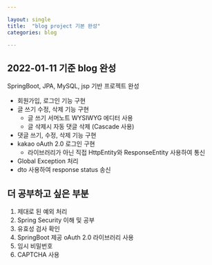 ```yaml
---

layout: single
title:  "blog project 기본 완성"
categories: blog

---
```


## 2022-01-11 기준 blog 완성

SpringBoot, JPA, MySQL, jsp 기반 프로젝트 완성

- 회원가입, 로그인 기능 구현
- 글 쓰기 수정, 삭제 기능 구현
  - 글 쓰기 서머노트 WYSIWYG 에디터 사용
  - 글 삭제시 자동 댓글 삭제 (Cascade 사용)
- 댓글 쓰기, 수정, 삭제 기능 구현
- kakao oAuth 2.0 로그인 구현
  - 라이브러리가 아닌 직접 HttpEntity와 ResponseEntity 사용하여 통신
- Global Exception 처리
- dto 사용하여 response status 송신


## 더 공부하고 싶은 부분

1. 제대로 된 예외 처리
2. Spring Security 이해 및 공부
3. 유효성 검사 확인
4. SpringBoot 제공 oAuth 2.0 라이브러리 사용
5. 임시 비밀번호
6. CAPTCHA 사용